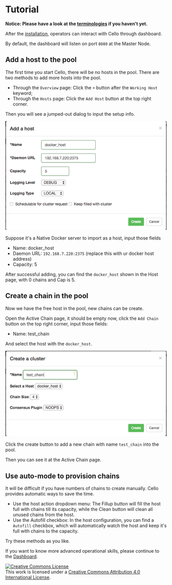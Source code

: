 # Tutorial

**Notice: Please have a look at the [terminologies](./terminology.md) if you haven't yet.**

After the [installation](./install.md), operators can interact with Cello through dashboard.

By default, the dashboard will listen on port `8080` at the Master Node.

## Add a host to the pool

The first time you start Cello, there will be no hosts in the pool. There are two methods to add more hosts into the pool.

* Through the `Overview` page: Click the `+` button after the `Working Host` keyword;
* Through the `Hosts` page: Click the `Add Host` button at the top right corner.

Then you will see a jumped-out dialog to input the setup info.

![dashboard add host](imgs/tutorial_add_host.png)

Suppose it's a Native Docker server to import as a host, input those fields

* Name: docker_host
* Daemon URL: `192.168.7.220:2375` (replace this with ur docker host address)
* Capacity: 5

After successful adding, you can find the `docker_host` shown in the Host page, with 0 chains and Cap is 5.

## Create a chain in the pool

Now we have the free host in the pool, new chains can be create.

Open the Active Chain page, it should be empty now, click the `Add Chain` button on the top right corner, input those fields:

* Name: test_chain

And select the host with the `docker_host`.

![dashboard add chain](imgs/tutorial_add_chain.png)

Click the create button to add a new chain with name `test_chain` into the pool.

Then you can see it at the Active Chain page.

## Use auto-mode to provision chains

It will be difficult if you have numbers of chains to create manually. Cello provides automatic ways to save the time.

* Use the host action dropdown menu: The Fillup button will fill the host full with chains till its capacity, while the Clean button will clean all unused chains from the host.
* Use the Autofill checkbox: In the host configuration, you can find a `Autofill` checkbox, which will automatically  watch the host and keep it's full with chains to the capacity.

Try these methods as you like.

If you want to know more advanced operational skills, please continue to the [Dashboard](./dashboard.md).

<a rel="license" href="http://creativecommons.org/licenses/by/4.0/"><img alt="Creative Commons License" style="border-width:0" src="https://i.creativecommons.org/l/by/4.0/88x31.png" /></a><br />This work is licensed under a <a rel="license" href="http://creativecommons.org/licenses/by/4.0/">Creative Commons Attribution 4.0 International License</a>.